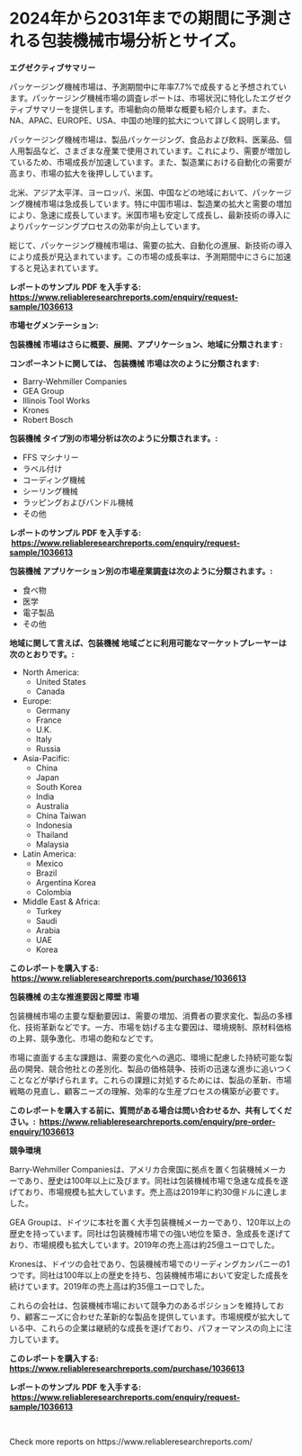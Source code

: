 <p><h1>2024年から2031年までの期間に予測される包装機械市場分析とサイズ。</h1></p><p><strong>エグゼクティブサマリー</strong></p>
<p><p>パッケージング機械市場は、予測期間中に年率7.7%で成長すると予想されています。パッケージング機械市場の調査レポートは、市場状況に特化したエグゼクティブサマリーを提供します。市場動向の簡単な概要も紹介します。また、NA、APAC、EUROPE、USA、中国の地理的拡大について詳しく説明します。</p><p>パッケージング機械市場は、製品パッケージング、食品および飲料、医薬品、個人用製品など、さまざまな産業で使用されています。これにより、需要が増加しているため、市場成長が加速しています。また、製造業における自動化の需要が高まり、市場の拡大を後押ししています。</p><p>北米、アジア太平洋、ヨーロッパ、米国、中国などの地域において、パッケージング機械市場は急成長しています。特に中国市場は、製造業の拡大と需要の増加により、急速に成長しています。米国市場も安定して成長し、最新技術の導入によりパッケージングプロセスの効率が向上しています。</p><p>総じて、パッケージング機械市場は、需要の拡大、自動化の進展、新技術の導入により成長が見込まれています。この市場の成長率は、予測期間中にさらに加速すると見込まれています。</p></p>
<p><strong>レポートのサンプル PDF を入手する: <a href="https://www.reliableresearchreports.com/enquiry/request-sample/1036613">https://www.reliableresearchreports.com/enquiry/request-sample/1036613</a></strong></p>
<p><strong>市場セグメンテーション:</strong></p>
<p><strong> 包装機械 市場はさらに概要、展開、アプリケーション、地域に分類されます :</strong></p>
<p><strong>コンポーネントに関しては、 包装機械 市場は次のように分類されます: &nbsp;</strong></p>
<p><ul><li>Barry-Wehmiller Companies</li><li>GEA Group</li><li>Illinois Tool Works</li><li>Krones</li><li>Robert Bosch</li></ul></p>
<p><strong> 包装機械 タイプ別の市場分析は次のように分類されます。:</strong></p>
<p><ul><li>FFS マシナリー</li><li>ラベル付け</li><li>コーディング機械</li><li>シーリング機械</li><li>ラッピングおよびバンドル機械</li><li>その他</li></ul></p>
<p><strong>レポートのサンプル PDF を入手する: &nbsp;<a href="https://www.reliableresearchreports.com/enquiry/request-sample/1036613">https://www.reliableresearchreports.com/enquiry/request-sample/1036613</a></strong></p>
<p><strong> 包装機械 アプリケーション別の市場産業調査は次のように分類されます。:</strong></p>
<p><ul><li>食べ物</li><li>医学</li><li>電子製品</li><li>その他</li></ul></p>
<p><strong>地域に関して言えば、包装機械 地域ごとに利用可能なマーケットプレーヤーは次のとおりです。:</strong></p>
<p><ul>
    <li>
        North America:
        <ul>
            <li>United States</li>
            <li>Canada</li>
        </ul>
    </li>
    <li>
        Europe:
        <ul>
            <li>Germany</li>
            <li>France</li>
            <li>U.K.</li>
            <li>Italy</li>
            <li>Russia</li>
        </ul>
    </li>
    <li>
        Asia-Pacific:
        <ul>
            <li>China</li>
            <li>Japan</li>
            <li>South Korea</li>
            <li>India</li>
            <li>Australia</li>
            <li>China Taiwan</li>
            <li>Indonesia</li>
            <li>Thailand</li>
            <li>Malaysia</li>
        </ul>
    </li>
    <li>
        Latin America:
        <ul>
            <li>Mexico</li>
            <li>Brazil</li>
            <li>Argentina Korea</li>
            <li>Colombia</li>
        </ul>
    </li>
    <li>
        Middle East & Africa:
        <ul>
            <li>Turkey</li>
            <li>Saudi</li>
            <li>Arabia</li>
            <li>UAE</li>
            <li>Korea</li>
        </ul>
    </li>
    </ul></p>
<p><strong>このレポートを購入する: &nbsp;<a href="https://www.reliableresearchreports.com/purchase/1036613">https://www.reliableresearchreports.com/purchase/1036613</a></strong></p>
<p><strong>包装機械 の主な推進要因と障壁 市場</strong></p>
<p><p>包装機械市場の主要な駆動要因は、需要の増加、消費者の要求変化、製品の多様化、技術革新などです。一方、市場を妨げる主な要因は、環境規制、原材料価格の上昇、競争激化、市場の飽和などです。</p><p>市場に直面する主な課題は、需要の変化への適応、環境に配慮した持続可能な製品の開発、競合他社との差別化、製品の価格競争、技術の迅速な進歩に追いつくことなどが挙げられます。これらの課題に対処するためには、製品の革新、市場戦略の見直し、顧客ニーズの理解、効率的な生産プロセスの構築が必要です。</p></p>
<p><strong>このレポートを購入する前に、質問がある場合は問い合わせるか、共有してください。:&nbsp; <a href="https://www.reliableresearchreports.com/enquiry/pre-order-enquiry/1036613">https://www.reliableresearchreports.com/enquiry/pre-order-enquiry/1036613</a></strong></p>
<p><strong>競争環境</strong></p>
<p><p>Barry-Wehmiller Companiesは、アメリカ合衆国に拠点を置く包装機械メーカーであり、歴史は100年以上に及びます。同社は包装機械市場で急速な成長を遂げており、市場規模も拡大しています。売上高は2019年に約30億ドルに達しました。</p><p>GEA Groupは、ドイツに本社を置く大手包装機械メーカーであり、120年以上の歴史を持っています。同社は包装機械市場での強い地位を築き、急成長を遂げており、市場規模も拡大しています。2019年の売上高は約25億ユーロでした。</p><p>Kronesは、ドイツの会社であり、包装機械市場でのリーディングカンパニーの1つです。同社は100年以上の歴史を持ち、包装機械市場において安定した成長を続けています。2019年の売上高は約35億ユーロでした。</p><p>これらの会社は、包装機械市場において競争力のあるポジションを維持しており、顧客ニーズに合わせた革新的な製品を提供しています。市場規模が拡大している中、これらの企業は継続的な成長を遂げており、パフォーマンスの向上に注力しています。</p></p>
<p><strong>このレポートを購入する: &nbsp; <a href="https://www.reliableresearchreports.com/purchase/1036613">https://www.reliableresearchreports.com/purchase/1036613</a></strong></p>
<p><strong>レポートのサンプル PDF を入手する: &nbsp;<a href="https://www.reliableresearchreports.com/enquiry/request-sample/1036613">https://www.reliableresearchreports.com/enquiry/request-sample/1036613</a></strong><strong></strong></p>
<p>&nbsp;</p>
<p>Check more reports on https://www.reliableresearchreports.com/</p>